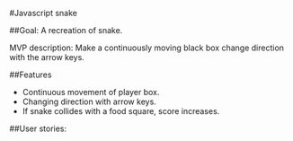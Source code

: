 #Javascript snake

##Goal:
A recreation of snake.

MVP description: Make a continuously moving black box change direction with the arrow keys.

##Features
- Continuous movement of player box.
- Changing direction with arrow keys.
- If snake collides with a food square, score increases.

##User stories:
